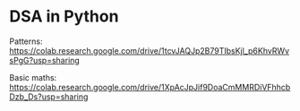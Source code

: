 # DSA in Python
Patterns: https://colab.research.google.com/drive/1tcvJAQJp2B79TIbsKjl_p6KhvRWvsPgG?usp=sharing

Basic maths: https://colab.research.google.com/drive/1XpAcJpJif9DoaCmMMRDiVFhhcbDzb_Ds?usp=sharing
